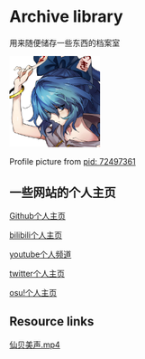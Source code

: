 # Archive library

用来随便储存一些东西的档案室

<img src="/data/images/依神紫苑_0.5x.jpg" width="32%">

Profile picture from [pid: 72497361](https://www.pixiv.net/artworks/72497361)

## 一些网站的个人主页

[Github个人主页](https://github.com/Yan233333)

[bilibili个人主页](https://space.bilibili.com/180325614)

[youtube个人频道](https://www.youtube.com/channel/UC6WLOHpwHXktPF2qKDOJTGw)

[twitter个人主页](https://twitter.com/Yan2336)

[osu!个人主页](https://osu.ppy.sh/users/20063834)

## Resource links

[仙贝美声.mp4](/data/videos/Senpai.mp4)
